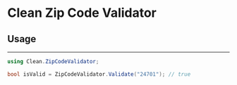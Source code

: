 # Clean Zip Code Validator

## Usage
---
```c#
using Clean.ZipCodeValidator;

bool isValid = ZipCodeValidator.Validate("24701"); // true
```
